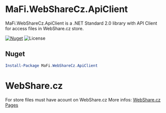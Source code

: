 
# MaFi.WebShareCz.ApiClient

MaFi.WebShareCz.ApiClient is a .NET Standard 2.0 library with API Client for access files in WebShare.cz store.

[![Nuget](https://img.shields.io/nuget/vpre/MaFi.WebShareCz.ApiClient.svg?style=flat)](https://www.nuget.org/packages/MaFi.WebShareCz.ApiClient/)
![License](https://img.shields.io/github/license/ficnar/WebShareCz.ApiClient.svg)

## Nuget

```powershell
Install-Package MaFi.WebShareCz.ApiClient
```

# WebShare.cz

For store files must have acount on WebShare.cz
More infos: [WebShare.cz Pages](https://webshare.cz)

